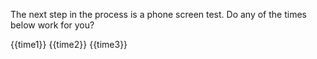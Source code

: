 The next step in the process is a phone screen test. Do any of the times below work for you?

{{time1}}
{{time2}}
{{time3}}

